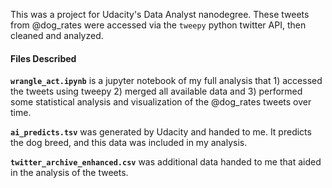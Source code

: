 This was a project for Udacity's Data Analyst nanodegree. These tweets from @dog_rates were accessed via the `tweepy` python twitter API, then cleaned and analyzed. 

#### Files Described

**`wrangle_act.ipynb`** is a jupyter notebook of my full analysis that 1) accessed the tweets using tweepy 2) merged all available data and 3) performed some statistical analysis and visualization of the @dog_rates tweets over time.

**`ai_predicts.tsv`** was generated by Udacity and handed to me. It predicts the dog breed, and this data was included in my analysis.

**`twitter_archive_enhanced.csv`** was additional data handed to me that aided in the analysis of the tweets.

